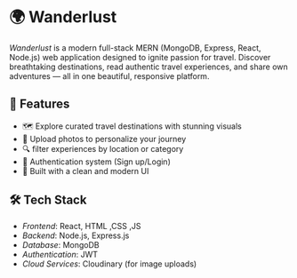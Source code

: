 # 🌍 Wanderlust

*Wanderlust* is a modern full-stack MERN (MongoDB, Express, React, Node.js) web application designed to ignite  passion for travel. Discover breathtaking destinations, read authentic travel experiences, and share  own adventures — all in one beautiful, responsive platform.

## 🚀 Features

- 🗺 Explore curated travel destinations with stunning visuals
- 📸 Upload photos to personalize your journey
- 🔍 filter experiences by location or category
- 🔐 Authentication system (Sign up/Login)
- 🎨 Built with a clean and modern UI

## 🛠 Tech Stack

- *Frontend*: React, HTML ,CSS ,JS
- *Backend*: Node.js, Express.js
- *Database*: MongoDB
- *Authentication*: JWT
- *Cloud Services*: Cloudinary (for image uploads)

